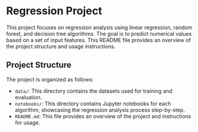 # Regression Project

This project focuses on regression analysis using linear regression, random forest, and decision tree algorithms. The goal is to predict numerical values based on a set of input features. This README file provides an overview of the project structure and usage instructions.

## Project Structure

The project is organized as follows:

- `data/`: This directory contains the datasets used for training and evaluation.
- `notebooks/`: This directory contains Jupyter notebooks for each algorithm, showcasing the regression analysis process step-by-step.
- `README.md`: This file provides an overview of the project and instructions for usage.

